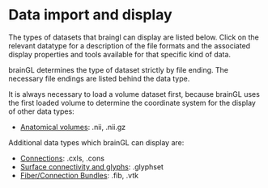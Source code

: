 # Data import and display #

The types of datasets that braingl can display are listed below. Click on the relevant datatype for a description of the file formats and the associated display properties and tools available for that specific kind of data.

brainGL determines the type of dataset strictly by file ending. The necessary file endings are listed behind the data type.

It is always necessary to load a volume dataset first, because brainGL uses the first loaded volume to determine the coordinate system for the display of other data types:

  * [Anatomical volumes](VolumeData.md): .nii, .nii.gz

Additional data types which brainGL can display are:

  * [Connections](Connections.md): .cxls, .cons
  * [Surface connectivity and glyphs](SurfaceConnectivity.md): .glyphset
  * [Fiber/Connection Bundles](FiberBundles.md): .fib, .vtk